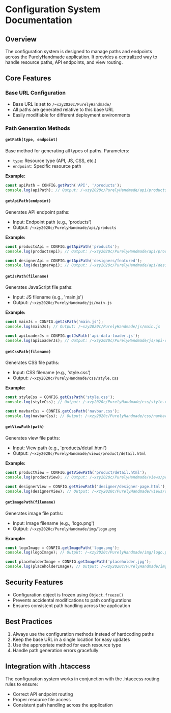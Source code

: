 # Configuration System Documentation

## Overview
The configuration system is designed to manage paths and endpoints across the PurelyHandmade application. It provides a centralized way to handle resource paths, API endpoints, and view routing.

## Core Features

### Base URL Configuration
- Base URL is set to `/~xzy2020c/PurelyHandmade/`
- All paths are generated relative to this base URL
- Easily modifiable for different deployment environments

### Path Generation Methods

#### `getPath(type, endpoint)`
Base method for generating all types of paths. Parameters:
- `type`: Resource type (API, JS, CSS, etc.)
- `endpoint`: Specific resource path

**Example:**
```javascript
const apiPath = CONFIG.getPath('API', '/products');
console.log(apiPath); // Output: /~xzy2020c/PurelyHandmade/api/products
```

#### `getApiPath(endpoint)`
Generates API endpoint paths:
- Input: Endpoint path (e.g., 'products')
- Output: `/~xzy2020c/PurelyHandmade/api/products`

**Example:**
```javascript
const productsApi = CONFIG.getApiPath('products');
console.log(productsApi); // Output: /~xzy2020c/PurelyHandmade/api/products

const designerApi = CONFIG.getApiPath('designers/featured');
console.log(designerApi); // Output: /~xzy2020c/PurelyHandmade/api/designers/featured
```

#### `getJsPath(filename)`
Generates JavaScript file paths:
- Input: JS filename (e.g., 'main.js')
- Output: `/~xzy2020c/PurelyHandmade/js/main.js`

**Example:**
```javascript
const mainJs = CONFIG.getJsPath('main.js');
console.log(mainJs); // Output: /~xzy2020c/PurelyHandmade/js/main.js

const apiLoaderJs = CONFIG.getJsPath('api-data-loader.js');
console.log(apiLoaderJs); // Output: /~xzy2020c/PurelyHandmade/js/api-data-loader.js
```

#### `getCssPath(filename)`
Generates CSS file paths:
- Input: CSS filename (e.g., 'style.css')
- Output: `/~xzy2020c/PurelyHandmade/css/style.css`

**Example:**
```javascript
const styleCss = CONFIG.getCssPath('style.css');
console.log(styleCss); // Output: /~xzy2020c/PurelyHandmade/css/style.css

const navbarCss = CONFIG.getCssPath('navbar.css');
console.log(navbarCss); // Output: /~xzy2020c/PurelyHandmade/css/navbar.css
```

#### `getViewPath(path)`
Generates view file paths:
- Input: View path (e.g., 'products/detail.html')
- Output: `/~xzy2020c/PurelyHandmade/views/product/detail.html`

**Example:**
```javascript
const productView = CONFIG.getViewPath('product/detail.html');
console.log(productView); // Output: /~xzy2020c/PurelyHandmade/views/product/detail.html

const designerView = CONFIG.getViewPath('designer/designer-page.html');
console.log(designerView); // Output: /~xzy2020c/PurelyHandmade/views/designer/designer-page.html
```

#### `getImagePath(filename)`
Generates image file paths:
- Input: Image filename (e.g., 'logo.png')
- Output: `/~xzy2020c/PurelyHandmade/img/logo.png`

**Example:**
```javascript
const logoImage = CONFIG.getImagePath('logo.png');
console.log(logoImage); // Output: /~xzy2020c/PurelyHandmade/img/logo.png

const placeholderImage = CONFIG.getImagePath('placeholder.jpg');
console.log(placeholderImage); // Output: /~xzy2020c/PurelyHandmade/img/placeholder.jpg
```

## Security Features
- Configuration object is frozen using `Object.freeze()`
- Prevents accidental modifications to path configurations
- Ensures consistent path handling across the application

## Best Practices
1. Always use the configuration methods instead of hardcoding paths
2. Keep the base URL in a single location for easy updates
3. Use the appropriate method for each resource type
4. Handle path generation errors gracefully

## Integration with .htaccess
The configuration system works in conjunction with the .htaccess routing rules to ensure:
- Correct API endpoint routing
- Proper resource file access
- Consistent path handling across the application